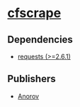 # [cfscrape](https://pypi.org/project/cfscrape)

## Dependencies
- [requests (>=2.6.1)](packages/r/requests.md)



## Publishers
- [Anorov](https://pypi.org/user/Anorov)

